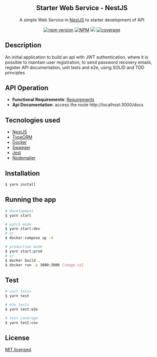 <h2 align="center"> Starter Web Service - NestJS </h2>

[circleci-image]: https://img.shields.io/circleci/build/github/nestjs/nest/master?token=abc123def456
[circleci-url]: https://circleci.com/gh/nestjs/nest

 <p align="center">A simple Web Service in <a href="https://github.com/nestjs/nest" target="_blank">NestJS</a> to starter development of API</p>
    <p align="center">
    <a href="https://www.npmjs.com/package/nestjs-i18n" target="_blank"><img alt="npm version" src="https://img.shields.io/npm/v/nestjs-i18n" /></a>
    <a href="https://www.npmjs.com/package/nestjs-i18n" target="_blank"><img alt="NPM" src="https://img.shields.io/npm/l/nestjs-i18n" /></a>
    <a href="https://github.com/gabrielgnasc/nest-server/actions/workflows/test.yml" target="_blank"><img src="https://github.com/gabrielgnasc/nest-server/actions/workflows/test.yml/badge.svg?branch=main" /></a>
     <a href="https://coveralls.io/github/gabrielgnasc/nest-server?branch=main" target="_blank"><img alt="coverage" src="https://coveralls.io/repos/github/gabrielgnasc/nest-server/badge.svg?branch=main" /></a>
</p>

## Description

An initial application to build an api with JWT authentication, where it is possible to maintain user registration, to send password recovery emails, register API documentation, unit tests and e2e, using SOLID and TDD principles

## API Operation

- **Functional Requirements**: [Requirements](./REQUIREMENTS.md)
- **Api Documentation**: access the route http://localhost:3000/docs

## Tecnologies used

- [NestJS](https://github.com/nestjs/nest)
- [TypeORM](https://github.com/typeorm/typeorm)
- [Docker](https://www.docker.com/)
- [Swagger](https://swagger.io/)
- [Jest](https://github.com/facebook/jest)
- [Nodemailer](https://github.com/nodemailer/nodemailer/)

## Installation

```bash
$ yarn install
```

## Running the app

```bash
# development
$ yarn start

# watch mode
$ yarn start:dev
# or
$ docker-compose up -d

# production mode
$ yarn start:prod
# or
$ docker build .
$ docker run -p 3000:3000 [image-id]
```

## Test

```bash
# unit tests
$ yarn test

# e2e tests
$ yarn test:e2e

# test coverage
$ yarn test:cov
```

## License

[MIT licensed](LICENSE).
